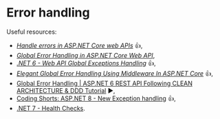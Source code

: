 # Error handling

Useful resources:

- _[Handle errors in ASP.NET Core web APIs](https://learn.microsoft.com/en-us/aspnet/core/web-api/handle-errors?view=aspnetcore-7.0)_ :+1:,
- _[Global Error Handling in ASP.NET Core Web API](https://code-maze.com/global-error-handling-aspnetcore/)_,
- _[.NET 6 - Web API Global Exceptions Handling](https://youtu.be/fBXOgrZ3ZC4)_ :+1:,
- _[Elegant Global Error Handling Using Middleware In ASP.NET Core](https://youtu.be/H3EbflpXVmo)_ :+1:,
- [Global Error Handling | ASP.NET 6 REST API Following CLEAN ARCHITECTURE & DDD Tutorial](https://youtu.be/gMwAhKddHYQ) :arrow_forward:,
- [Coding Shorts: ASP.NET 8 - New Exception handling](https://youtu.be/0hh9v6Y_cOg?si=OTcoqjHtpZie9P2A) :+1:,
- [.NET 7 - Health Checks](https://youtu.be/MMk3V58pNIw).
